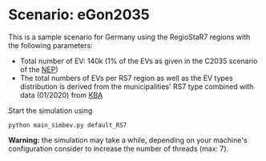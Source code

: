 # Scenario: eGon2035

This is a sample scenario for Germany using the RegioStaR7 regions with the following parameters:

- Total number of EV: 140k (1% of the EVs as given in the C2035 scenario of the
  [NEP](https://www.netzentwicklungsplan.de/sites/default/files/paragraphs-files/NEP_2035_V2021_2_Entwurf_Teil1.pdf))
- The total numbers of EVs per RS7 region as well as the EV types distribution is derived from the municipalities' RS7
  type combined with data (01/2020) from
  [KBA](https://www.kba.de/DE/Statistik/Produktkatalog/produkte/Fahrzeuge/fz10/fz10_gentab.html)

Start the simulation using

    python main_simbev.py default_RS7

**Warning:** the simulation may take a while, depending on your machine's configuration consider to increase the number
of threads (max: 7).
